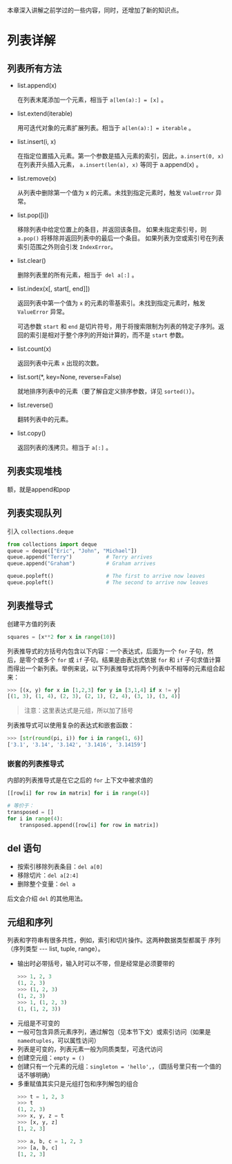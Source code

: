 本章深入讲解之前学过的一些内容，同时，还增加了新的知识点。
# 列表详解
## 列表所有方法
- list.append(x)

    在列表末尾添加一个元素，相当于 `a[len(a):] = [x]` 。

- list.extend(iterable)

    用可迭代对象的元素扩展列表。相当于 `a[len(a):] = iterable` 。

- list.insert(i, x)

    在指定位置插入元素。第一个参数是插入元素的索引，因此，`a.insert(0, x)` 在列表开头插入元素， `a.insert(len(a), x)` 等同于 a.append(x) 。

- list.remove(x)

    从列表中删除第一个值为 x 的元素。未找到指定元素时，触发 `ValueError` 异常。

- list.pop([i])

    移除列表中给定位置上的条目，并返回该条目。 如果未指定索引号，则 `a.pop()` 将移除并返回列表中的最后一个条目。 如果列表为空或索引号在列表索引范围之外则会引发 `IndexError`。

- list.clear()

    删除列表里的所有元素，相当于` del a[:]` 。

- list.index(x[, start[, end]])

    返回列表中第一个值为 `x` 的元素的零基索引。未找到指定元素时，触发 `ValueError` 异常。

    可选参数 `start` 和 `end` 是切片符号，用于将搜索限制为列表的特定子序列。返回的索引是相对于整个序列的开始计算的，而不是 `start` 参数。

- list.count(x)

    返回列表中元素 `x` 出现的次数。

- list.sort(*, key=None, reverse=False)

    就地排序列表中的元素（要了解自定义排序参数，详见 `sorted()`）。

- list.reverse()

    翻转列表中的元素。

- list.copy()

    返回列表的浅拷贝。相当于 `a[:]` 。

## 列表实现堆栈
额，就是append和pop

## 列表实现队列
引入 `collections.deque`
```python
from collections import deque
queue = deque(["Eric", "John", "Michael"])
queue.append("Terry")           # Terry arrives
queue.append("Graham")          # Graham arrives

queue.popleft()                 # The first to arrive now leaves
queue.popleft()                 # The second to arrive now leaves
```

## 列表推导式
创建平方值的列表
```python
squares = [x**2 for x in range(10)]
```
列表推导式的方括号内包含以下内容：一个表达式，后面为一个 `for` 子句，然后，是零个或多个 `for` 或 `if` 子句。结果是由表达式依据 `for` 和 `if` 子句求值计算而得出一个新列表。举例来说，以下列表推导式将两个列表中不相等的元素组合起来：
```python
>>> [(x, y) for x in [1,2,3] for y in [3,1,4] if x != y]
[(1, 3), (1, 4), (2, 3), (2, 1), (2, 4), (3, 1), (3, 4)]
```
> 注意：这里表达式是元组，所以加了括号

列表推导式可以使用复杂的表达式和嵌套函数：
```python
>>> [str(round(pi, i)) for i in range(1, 6)]
['3.1', '3.14', '3.142', '3.1416', '3.14159']
```

### 嵌套的列表推导式
内部的列表推导式是在它之后的 `for` 上下文中被求值的
```python
[[row[i] for row in matrix] for i in range(4)]

# 等价于：
transposed = []
for i in range(4):
    transposed.append([row[i] for row in matrix])
```

## del 语句
- 按索引移除列表条目：`del a[0]`
- 移除切片：`del a[2:4]`
- 删除整个变量：`del a`

后文会介绍 `del` 的其他用法。

## 元组和序列
列表和字符串有很多共性，例如，索引和切片操作。这两种数据类型都属于 序列 （序列类型 --- list, tuple, range）。

- 输出时必带括号，输入时可以不带，但是经常是必须要带的
    ```python
    >>> 1, 2, 3
    (1, 2, 3)
    >>> (1, 2, 3)
    (1, 2, 3)
    >>> 1, (1, 2, 3)
    (1, (1, 2, 3))
    ```
- 元组是不可变的
- 一般可包含异质元素序列，通过解包（见本节下文）或索引访问（如果是 `namedtuples`，可以属性访问）
- 列表是可变的，列表元素一般为同质类型，可迭代访问
- 创建空元组：`empty = ()`
- 创建只有一个元素的元组：`singleton = 'hello',`，（圆括号里只有一个值的话不够明确）
- 多重赋值其实只是元组打包和序列解包的组合
    ```python
    >>> t = 1, 2, 3
    >>> t
    (1, 2, 3)
    >>> x, y, z = t
    >>> [x, y, z]
    [1, 2, 3]

    >>> a, b, c = 1, 2, 3
    >>> [a, b, c]
    [1, 2, 3]
    ```